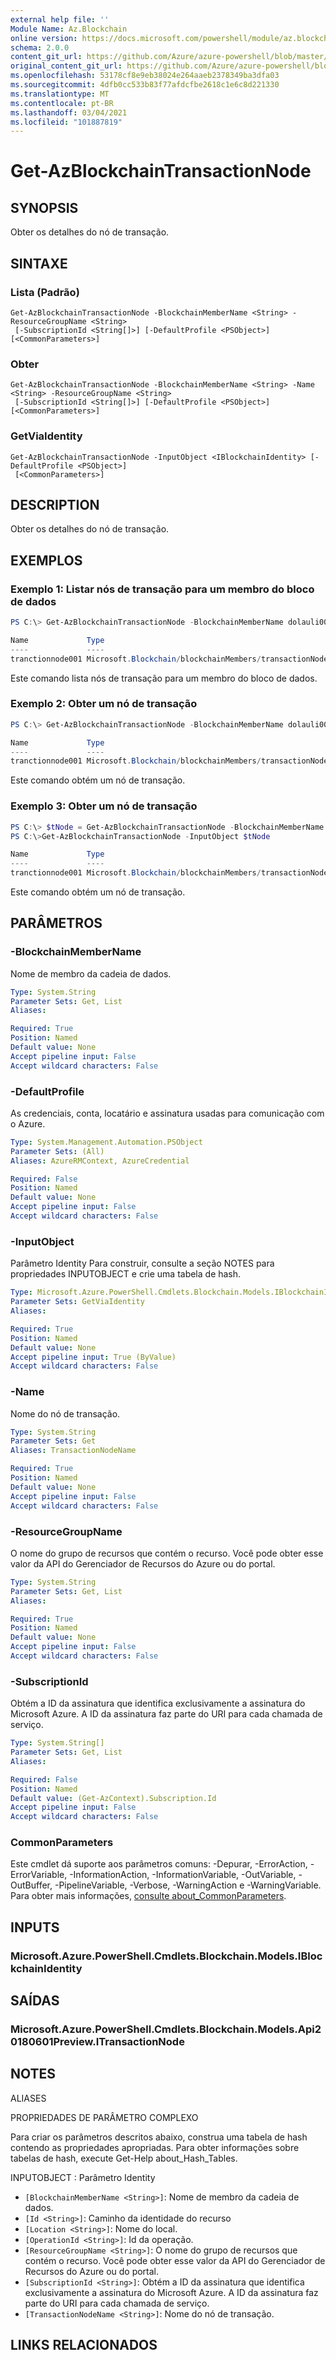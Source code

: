 ```yaml
---
external help file: ''
Module Name: Az.Blockchain
online version: https://docs.microsoft.com/powershell/module/az.blockchain/get-azblockchaintransactionnode
schema: 2.0.0
content_git_url: https://github.com/Azure/azure-powershell/blob/master/src/Blockchain/help/Get-AzBlockchainTransactionNode.md
original_content_git_url: https://github.com/Azure/azure-powershell/blob/master/src/Blockchain/help/Get-AzBlockchainTransactionNode.md
ms.openlocfilehash: 53178cf8e9eb38024e264aaeb2378349ba3dfa03
ms.sourcegitcommit: 4dfb0cc533b83f77afdcfbe2618c1e6c8d221330
ms.translationtype: MT
ms.contentlocale: pt-BR
ms.lasthandoff: 03/04/2021
ms.locfileid: "101887819"
---
```

# Get-AzBlockchainTransactionNode

## SYNOPSIS
Obter os detalhes do nó de transação.

## SINTAXE

### Lista (Padrão)
```
Get-AzBlockchainTransactionNode -BlockchainMemberName <String> -ResourceGroupName <String>
 [-SubscriptionId <String[]>] [-DefaultProfile <PSObject>] [<CommonParameters>]
```

### Obter
```
Get-AzBlockchainTransactionNode -BlockchainMemberName <String> -Name <String> -ResourceGroupName <String>
 [-SubscriptionId <String[]>] [-DefaultProfile <PSObject>] [<CommonParameters>]
```

### GetViaIdentity
```
Get-AzBlockchainTransactionNode -InputObject <IBlockchainIdentity> [-DefaultProfile <PSObject>]
 [<CommonParameters>]
```

## DESCRIPTION
Obter os detalhes do nó de transação.

## EXEMPLOS

### Exemplo 1: Listar nós de transação para um membro do bloco de dados
```powershell
PS C:\> Get-AzBlockchainTransactionNode -BlockchainMemberName dolauli001 -ResourceGroupName testgroup

Name             Type                                                    Location
----             ----                                                    --------
tranctionnode001 Microsoft.Blockchain/blockchainMembers/transactionNodes eastus
```

Este comando lista nós de transação para um membro do bloco de dados.

### Exemplo 2: Obter um nó de transação
```powershell
PS C:\> Get-AzBlockchainTransactionNode -BlockchainMemberName dolauli001 -ResourceGroupName testgroup -Name tranctionnode001

Name             Type                                                    Location
----             ----                                                    --------
tranctionnode001 Microsoft.Blockchain/blockchainMembers/transactionNodes eastus
```

Este comando obtém um nó de transação.

### Exemplo 3: Obter um nó de transação
```powershell
PS C:\> $tNode = Get-AzBlockchainTransactionNode -BlockchainMemberName dolauli001 -ResourceGroupName testgroup -Name tranctionnode001
PS C:\>Get-AzBlockchainTransactionNode -InputObject $tNode

Name             Type                                                    Location
----             ----                                                    --------
tranctionnode001 Microsoft.Blockchain/blockchainMembers/transactionNodes eastus
```

Este comando obtém um nó de transação.

## PARÂMETROS

### -BlockchainMemberName
Nome de membro da cadeia de dados.

```yaml
Type: System.String
Parameter Sets: Get, List
Aliases:

Required: True
Position: Named
Default value: None
Accept pipeline input: False
Accept wildcard characters: False
```

### -DefaultProfile
As credenciais, conta, locatário e assinatura usadas para comunicação com o Azure.

```yaml
Type: System.Management.Automation.PSObject
Parameter Sets: (All)
Aliases: AzureRMContext, AzureCredential

Required: False
Position: Named
Default value: None
Accept pipeline input: False
Accept wildcard characters: False
```

### -InputObject
Parâmetro Identity Para construir, consulte a seção NOTES para propriedades INPUTOBJECT e crie uma tabela de hash.

```yaml
Type: Microsoft.Azure.PowerShell.Cmdlets.Blockchain.Models.IBlockchainIdentity
Parameter Sets: GetViaIdentity
Aliases:

Required: True
Position: Named
Default value: None
Accept pipeline input: True (ByValue)
Accept wildcard characters: False
```

### -Name
Nome do nó de transação.

```yaml
Type: System.String
Parameter Sets: Get
Aliases: TransactionNodeName

Required: True
Position: Named
Default value: None
Accept pipeline input: False
Accept wildcard characters: False
```

### -ResourceGroupName
O nome do grupo de recursos que contém o recurso.
Você pode obter esse valor da API do Gerenciador de Recursos do Azure ou do portal.

```yaml
Type: System.String
Parameter Sets: Get, List
Aliases:

Required: True
Position: Named
Default value: None
Accept pipeline input: False
Accept wildcard characters: False
```

### -SubscriptionId
Obtém a ID da assinatura que identifica exclusivamente a assinatura do Microsoft Azure.
A ID da assinatura faz parte do URI para cada chamada de serviço.

```yaml
Type: System.String[]
Parameter Sets: Get, List
Aliases:

Required: False
Position: Named
Default value: (Get-AzContext).Subscription.Id
Accept pipeline input: False
Accept wildcard characters: False
```

### CommonParameters
Este cmdlet dá suporte aos parâmetros comuns: -Depurar, -ErrorAction, -ErrorVariable, -InformationAction, -InformationVariable, -OutVariable, -OutBuffer, -PipelineVariable, -Verbose, -WarningAction e -WarningVariable. Para obter mais informações, [consulte about_CommonParameters](http://go.microsoft.com/fwlink/?LinkID=113216).

## INPUTS

### Microsoft.Azure.PowerShell.Cmdlets.Blockchain.Models.IBlockchainIdentity

## SAÍDAS

### Microsoft.Azure.PowerShell.Cmdlets.Blockchain.Models.Api20180601Preview.ITransactionNode

## NOTES

ALIASES

PROPRIEDADES DE PARÂMETRO COMPLEXO

Para criar os parâmetros descritos abaixo, construa uma tabela de hash contendo as propriedades apropriadas. Para obter informações sobre tabelas de hash, execute Get-Help about_Hash_Tables.


INPUTOBJECT <IBlockchainIdentity> : Parâmetro Identity
  - `[BlockchainMemberName <String>]`: Nome de membro da cadeia de dados.
  - `[Id <String>]`: Caminho da identidade do recurso
  - `[Location <String>]`: Nome do local.
  - `[OperationId <String>]`: Id da operação.
  - `[ResourceGroupName <String>]`: O nome do grupo de recursos que contém o recurso. Você pode obter esse valor da API do Gerenciador de Recursos do Azure ou do portal.
  - `[SubscriptionId <String>]`: Obtém a ID da assinatura que identifica exclusivamente a assinatura do Microsoft Azure. A ID da assinatura faz parte do URI para cada chamada de serviço.
  - `[TransactionNodeName <String>]`: Nome do nó de transação.

## LINKS RELACIONADOS

